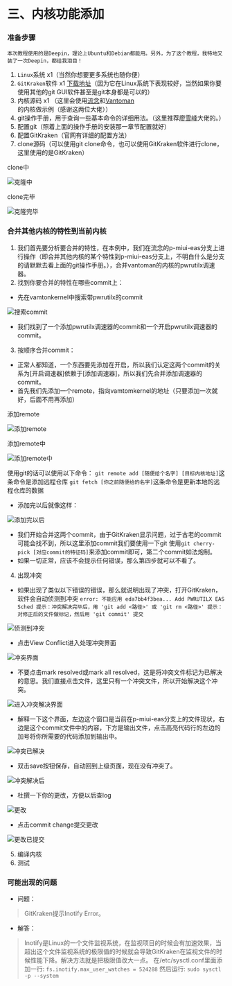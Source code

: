 # 三、内核功能添加
### 准备步骤
`本次教程使用的是Deepin，理论上Ubuntu和Debian都能用。另外，为了这个教程，我特地又装了一次Deepin，都给我泪目！`
1. `Linux`系统 x1（当然你想要更多系统也随你便）
2. `GitKraken`软件 x1 [下载地址](https://www.gitkraken.com/download)（因为它在Linux系统下表现较好，当然如果你要使用其他的git GUI软件甚至是git本身都是可以的）
3. 内核源码 x1 （这里会使用[流念](https://github.com/wloot)和[Vantoman](https://github.com/vantoman)的内核做示例（感谢这两位大佬））
4. git操作手册，用于查询一些基本命令的详细用法。（这里推荐[廖雪峰](https://www.liaoxuefeng.com/wiki/896043488029600)大佬的。）
5. 配置git（照着上面的操作手册的安装那一章节配置就好）
6. 配置GitKraken（官网有详细的配置方法）
7. clone源码（可以使用git clone命令，也可以使用GitKraken软件进行clone，这里使用的是GitKraken）

  clone中
  
  ![克隆中](https://raw.githubusercontent.com/grislux55/Android_Kernel_Magic/master/images/cloning.png)

  clone完毕
  
  ![克隆完毕](https://raw.githubusercontent.com/grislux55/Android_Kernel_Magic/master/images/cloned.png)
  
### 合并其他内核的特性到当前内核
1. 我们首先要分析要合并的特性，在本例中，我们在流念的p-miui-eas分支上进行操作（即合并其他内核的某个特性到p-miui-eas分支上，不明白什么是分支的请默默去看上面的git操作手册。），合并vantoman的内核的pwrutilx调速器。
2. 找到你要合并的特性在哪些commit上：
  - 先在vamtonkernel中搜索带pwrutilx的commit
  
  ![搜索commit](https://raw.githubusercontent.com/grislux55/Android_Kernel_Magic/master/images/search_commit.png)
  
  - 我们找到了一个添加pwrutilx调速器的commit和一个开启pwrutilx调速器的commit。
3. 按顺序合并commit：
  - 正常人都知道，一个东西要先添加在开启，所以我们认定这两个commit的关系为[开启调速器]依赖于[添加调速器]，所以我们先合并添加调速器的commit。
  - 首先我们先添加一个remote，指向vamtomkernel的地址（只要添加一次就好，后面不用再添加）
  
  添加remote
  
  ![添加remote](https://raw.githubusercontent.com/grislux55/Android_Kernel_Magic/master/images/add_remote.png)
  
  添加remote中
  
  ![添加remote中](https://raw.githubusercontent.com/grislux55/Android_Kernel_Magic/master/images/adding_remote.png)
  
  使用git的话可以使用以下命令：
  `git remote add [随便给个名字] [目标内核地址]`这条命令是添加远程仓库
  `git fetch [你之前随便给的名字]`这条命令是更新本地的远程仓库的数据
  - 添加完以后就像这样：
  
  ![添加完以后](https://raw.githubusercontent.com/grislux55/Android_Kernel_Magic/master/images/added_remote.png)
  
  - 我们开始合并这两个commit，由于GitKraken显示问题，过于古老的commit可能会找不到，所以这里添加commit我们要使用一下git
  使用`git cherry-pick [对应commit的特征码]`来添加commit即可，第二个commit如法炮制。
  - 如果一切正常，应该不会提示任何错误，那么第四步就可以不看了。
4. 出现冲突
  - 如果出现了类似以下错误的错误，那么就说明出现了冲突，打开GitKraken，软件会自动侦测到冲突
`error: 不能应用 eda7bb4f3bea... Add PWRUTILX EAS Sched
提示：冲突解决完毕后，用 'git add <路径>' 或 'git rm <路径>'
提示：对修正后的文件做标记，然后用 'git commit' 提交`

  ![侦测到冲突](https://raw.githubusercontent.com/grislux55/Android_Kernel_Magic/master/images/found_conflict.png)
  
  - 点击View Conflict进入处理冲突界面
  
  ![冲突界面](https://raw.githubusercontent.com/grislux55/Android_Kernel_Magic/master/images/conflict.png)
  
  - 不要点击mark resolved或mark all resolved，这是将冲突文件标记为已解决的意思。我们直接点击文件，这里只有一个冲突文件，所以开始解决这个冲突。
  
  ![进入冲突解决界面](https://raw.githubusercontent.com/grislux55/Android_Kernel_Magic/master/images/makefile_conflict.png)
  
  - 解释一下这个界面，左边这个窗口是当前在p-miui-eas分支上的文件现状，右边是这个commit文件中的内容，下方是输出文件，点击高亮代码行的左边的加号将你所需要的代码添加到输出中。
  
  ![冲突已解决](https://raw.githubusercontent.com/grislux55/Android_Kernel_Magic/master/images/resolved.png)
  
  - 双击save按钮保存，自动回到上级页面，现在没有冲突了。
  
  ![冲突解决后](https://raw.githubusercontent.com/grislux55/Android_Kernel_Magic/master/images/no_conflict.png)
  
  - 杜撰一下你的更改，方便以后查log
  
  ![更改](https://raw.githubusercontent.com/grislux55/Android_Kernel_Magic/master/images/commit.png)
  
  - 点击commit change提交更改
  
  ![更改已提交](https://raw.githubusercontent.com/grislux55/Android_Kernel_Magic/master/images/commited.png)
  
5. 编译内核
6. 测试
### 可能出现的问题
  - 问题：
  > GitKraken提示Inotify Error。

  - 解答：
  > Inotify是Linux的一个文件监视系统，在监视项目的时候会有加速效果，当超出这个文件监视系统的极限值的时候就会导致GitKraken在监视文件的时候性能下降。解决方法就是把极限值改大一点。
  在/etc/sysctl.conf里面添加一行:
  `fs.inotify.max_user_watches = 524288`
  然后运行:
  `sudo sysctl -p --system`